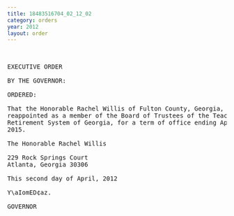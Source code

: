 ```yaml
---
title: 18483516704_02_12_02
category: orders
year: 2012
layout: order
---
```


<pre> 

EXECUTIVE ORDER

BY THE GOVERNOR:

ORDERED:

That the Honorable Rachel Willis of Fulton County, Georgia, is
reappointed as a member of the Board of Trustees of the Teachers
Retirement System of Georgia, for a term of office ending April 1,
2015.

The Honorable Rachel Willis

229 Rock Springs Court
Atlanta, Georgia 30306

This second day of April, 2012

Y\aIomED¢az.

GOVERNOR

</pre>
